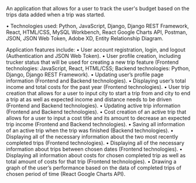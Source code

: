 An application that allows for a user to track the user's budget based on the trips data added when a trip was started.

• Technologies used: Python, JavaScript, Django, Django REST Framework, React, HTML/CSS, MySQL Workbench, React Google Charts API, Postman, JSON, JSON Web Token, Adobe   XD, Entity Relationship Diagram. 

Application features include:
• User account registration, login, and logout (Authentication and JSON Web Token).
• User profile creation, including trucker status that will be used for creating a new trip feature (Frontend technologies: JavaScript, React, HTML/CSS; Backend technologies: Python, Django, Django REST Framework).
• Updating user’s profile page information (Frontend and Backend technologies).
• Displaying user’s total income and total costs for the past year (Frontend technologies).
• User trip creation that allows for a user to input city to start a trip from and city to end a trip at as well as expected income and distance needs to be driven (Frontend and Backend technologies).
• Updating active trip information (Frontend and Backend technologies).
• Cost creation of an active trip that allows for a user to input a cost title and its amount to decrease an expected trip income (Frontend and Backend technologies).
• Saving all information of an active trip when the trip was finished (Backend technologies).
• Displaying all of the necessary information about the two most recently completed trips (Frontend technologies).
• Displaying all of the necessary information about trips between chosen dates (Frontend technologies).
• Displaying all information about costs for chosen completed trip as well as total amount of costs for that trip (Frontend technologies).
• Drawing a graph of the user’s performance based on the data of completed trips of chosen period of time (React Google Charts API).
